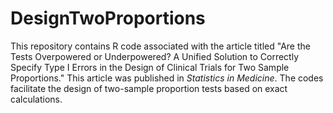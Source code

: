 # DesignTwoProportions

This repository contains R code associated with the article titled "Are the Tests Overpowered or Underpowered? A Unified Solution to Correctly Specify Type I Errors in the Design of Clinical Trials for Two Sample Proportions." This article was published in *Statistics in Medicine*. The codes facilitate the design of two-sample proportion tests based on exact calculations. 
